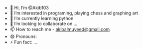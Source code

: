 - 👋 Hi, I’m @Akib103
- 👀 I’m interested in programing, playing chess and graphing art
- 🌱 I’m currently learning python
- 💞️ I’m looking to collaborate on ...
- 📫 How to reach me - akibalmuyeed@gmail.com
- 😄 Pronouns: 
- ⚡ Fun fact: ...

<!---
Akib103/Akib103 is a ✨ special ✨ repository because its `README.md` (this file) appears on your GitHub profile.
You can click the Preview link to take a look at your changes.
--->
